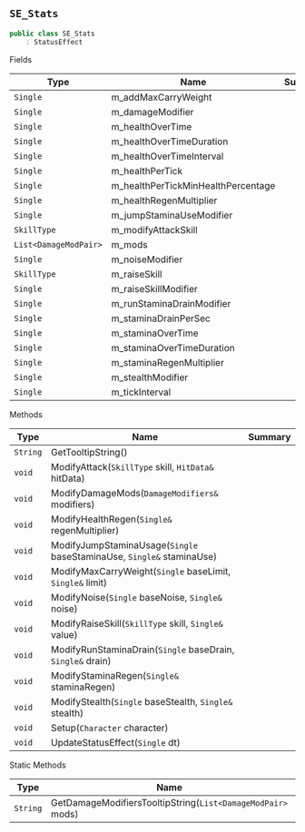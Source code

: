## `SE_Stats`

```csharp
public class SE_Stats
    : StatusEffect

```

Fields

| Type | Name | Summary | 
| --- | --- | --- | 
| `Single` | m_addMaxCarryWeight |  | 
| `Single` | m_damageModifier |  | 
| `Single` | m_healthOverTime |  | 
| `Single` | m_healthOverTimeDuration |  | 
| `Single` | m_healthOverTimeInterval |  | 
| `Single` | m_healthPerTick |  | 
| `Single` | m_healthPerTickMinHealthPercentage |  | 
| `Single` | m_healthRegenMultiplier |  | 
| `Single` | m_jumpStaminaUseModifier |  | 
| `SkillType` | m_modifyAttackSkill |  | 
| `List<DamageModPair>` | m_mods |  | 
| `Single` | m_noiseModifier |  | 
| `SkillType` | m_raiseSkill |  | 
| `Single` | m_raiseSkillModifier |  | 
| `Single` | m_runStaminaDrainModifier |  | 
| `Single` | m_staminaDrainPerSec |  | 
| `Single` | m_staminaOverTime |  | 
| `Single` | m_staminaOverTimeDuration |  | 
| `Single` | m_staminaRegenMultiplier |  | 
| `Single` | m_stealthModifier |  | 
| `Single` | m_tickInterval |  | 


Methods

| Type | Name | Summary | 
| --- | --- | --- | 
| `String` | GetTooltipString() |  | 
| `void` | ModifyAttack(`SkillType` skill, `HitData&` hitData) |  | 
| `void` | ModifyDamageMods(`DamageModifiers&` modifiers) |  | 
| `void` | ModifyHealthRegen(`Single&` regenMultiplier) |  | 
| `void` | ModifyJumpStaminaUsage(`Single` baseStaminaUse, `Single&` staminaUse) |  | 
| `void` | ModifyMaxCarryWeight(`Single` baseLimit, `Single&` limit) |  | 
| `void` | ModifyNoise(`Single` baseNoise, `Single&` noise) |  | 
| `void` | ModifyRaiseSkill(`SkillType` skill, `Single&` value) |  | 
| `void` | ModifyRunStaminaDrain(`Single` baseDrain, `Single&` drain) |  | 
| `void` | ModifyStaminaRegen(`Single&` staminaRegen) |  | 
| `void` | ModifyStealth(`Single` baseStealth, `Single&` stealth) |  | 
| `void` | Setup(`Character` character) |  | 
| `void` | UpdateStatusEffect(`Single` dt) |  | 


Static Methods

| Type | Name | Summary | 
| --- | --- | --- | 
| `String` | GetDamageModifiersTooltipString(`List<DamageModPair>` mods) |  | 


